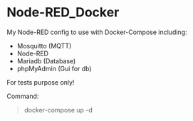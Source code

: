 # Node-RED_Docker

My Node-RED config to use with Docker-Compose including:

- Mosquitto (MQTT)
- Node-RED
- Mariadb (Database)
- phpMyAdmin (Gui for db)

For tests purpose only!

Command:

> docker-compose up -d
